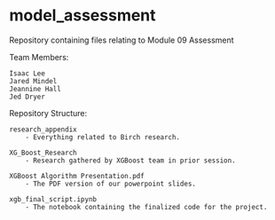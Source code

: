 # model_assessment
Repository containing files relating to Module 09 Assessment

Team Members:

    Isaac Lee
    Jared Mindel
    Jeannine Hall
    Jed Dryer
    
Repository Structure:

    research_appendix
        - Everything related to Birch research.
        
    XG_Boost_Research
        - Research gathered by XGBoost team in prior session.
        
    XGBoost Algorithm Presentation.pdf
        - The PDF version of our powerpoint slides.
        
    xgb_final_script.ipynb
        - The notebook containing the finalized code for the project.


